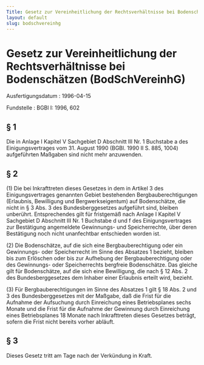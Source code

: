 ```yaml
---
Title: Gesetz zur Vereinheitlichung der Rechtsverhältnisse bei Bodenschätzen
layout: default
slug: bodschvereinhg
---
```


# Gesetz zur Vereinheitlichung der Rechtsverhältnisse bei Bodenschätzen (BodSchVereinhG)

Ausfertigungsdatum
:   1996-04-15

Fundstelle
:   BGBl I: 1996, 602



## § 1

Die in Anlage I Kapitel V Sachgebiet D Abschnitt III Nr. 1 Buchstabe a
des Einigungsvertrages vom 31. August 1990 (BGBl. 1990 II S. 885,
1004) aufgeführten Maßgaben sind nicht mehr anzuwenden.


## § 2

(1) Die bei Inkrafttreten dieses Gesetzes in dem in Artikel 3 des
Einigungsvertrages genannten Gebiet bestehenden Bergbauberechtigungen
(Erlaubnis, Bewilligung und Bergwerkseigentum) auf Bodenschätze, die
nicht in § 3 Abs. 3 des Bundesberggesetzes aufgeführt sind, bleiben
unberührt. Entsprechendes gilt für fristgemäß nach Anlage I Kapitel V
Sachgebiet D Abschnitt III Nr. 1 Buchstabe d und f des
Einigungsvertrages zur Bestätigung angemeldete Gewinnungs- und
Speicherrechte, über deren Bestätigung noch nicht unanfechtbar
entschieden worden ist.

(2) Die Bodenschätze, auf die sich eine Bergbauberechtigung oder ein
Gewinnungs- oder Speicherrecht im Sinne des Absatzes 1 bezieht,
bleiben bis zum Erlöschen oder bis zur Aufhebung der
Bergbauberechtigung oder des Gewinnungs- oder Speicherrechts bergfreie
Bodenschätze. Das gleiche gilt für Bodenschätze, auf die sich eine
Bewilligung, die nach § 12 Abs. 2 des Bundesberggesetzes dem Inhaber
einer Erlaubnis erteilt wird, bezieht.

(3) Für Bergbauberechtigungen im Sinne des Absatzes 1 gilt § 18 Abs. 2
und 3 des Bundesberggesetzes mit der Maßgabe, daß die Frist für die
Aufnahme der Aufsuchung durch Einreichung eines Betriebsplanes sechs
Monate und die Frist für die Aufnahme der Gewinnung durch Einreichung
eines Betriebsplanes 18 Monate nach Inkrafttreten dieses Gesetzes
beträgt, sofern die Frist nicht bereits vorher abläuft.


## § 3

Dieses Gesetz tritt am Tage nach der Verkündung in Kraft.

